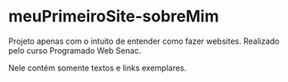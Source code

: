 # meuPrimeiroSite-sobreMim
 Projeto apenas com o intuito de entender como fazer websites. Realizado pelo curso Programado Web Senac.

Nele contém somente textos e links exemplares.
